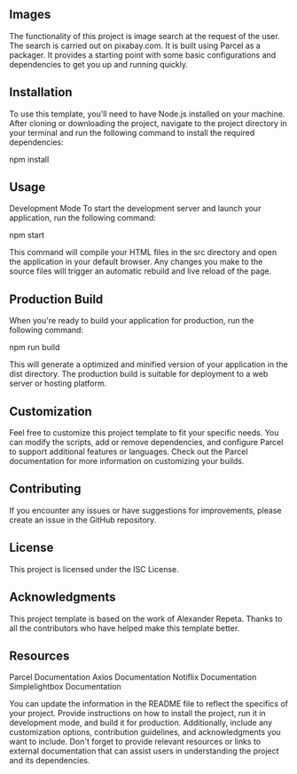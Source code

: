 ## Images
The functionality of this project is image search at the request of the user. The search is carried out on pixabay.com.
It is built using Parcel as a packager. It provides a starting point with some basic configurations and dependencies to get you up and running quickly.

## Installation
To use this template, you'll need to have Node.js installed on your machine. After cloning or downloading the project, navigate to the project directory in your terminal and run the following command to install the required dependencies:

npm install

## Usage
Development Mode
To start the development server and launch your application, run the following command:

npm start

This command will compile your HTML files in the src directory and open the application in your default browser. Any changes you make to the source files will trigger an automatic rebuild and live reload of the page.

## Production Build
When you're ready to build your application for production, run the following command:

npm run build

This will generate a optimized and minified version of your application in the dist directory. The production build is suitable for deployment to a web server or hosting platform.

## Customization
Feel free to customize this project template to fit your specific needs. You can modify the scripts, add or remove dependencies, and configure Parcel to support additional features or languages. Check out the Parcel documentation for more information on customizing your builds.

## Contributing
If you encounter any issues or have suggestions for improvements, please create an issue in the GitHub repository.

## License
This project is licensed under the ISC License.

## Acknowledgments
This project template is based on the work of Alexander Repeta. Thanks to all the contributors who have helped make this template better.

## Resources
Parcel Documentation
Axios Documentation
Notiflix Documentation
Simplelightbox Documentation

You can update the information in the README file to reflect the specifics of your project. Provide instructions on how to install the project, run it in development mode, and build it for production. Additionally, include any customization options, contribution guidelines, and acknowledgments you want to include. Don't forget to provide relevant resources or links to external documentation that can assist users in understanding the project and its dependencies.